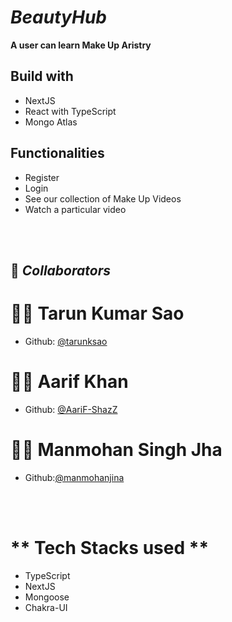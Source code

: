 # _BeautyHub_


**A user can learn Make Up Aristry**

## Build with

- NextJS
- React with TypeScript
- Mongo Atlas

## Functionalities

- Register
- Login
- See our collection of Make Up Videos
- Watch a particular video


<br/><br/>

## 🤝 **_Collaborators_**

# 👨🏻 **Tarun Kumar Sao**
- Github: [@tarunksao](https://github.com/tarunksao)

# 🧑🏻 **Aarif Khan**
- Github: [@AariF-ShazZ](https://github.com/AariF-ShazZ)

# 🧑🏻 **Manmohan Singh Jha**
- Github:[@manmohanjina](https://github.com/manmohanjina)

<br/><br/>

# ** Tech Stacks used **
- TypeScript
- NextJS
- Mongoose
- Chakra-UI

<br/><br/>


